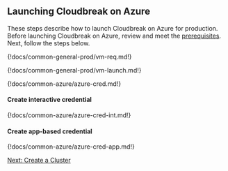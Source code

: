 ## Launching Cloudbreak on Azure

These steps describe how to launch Cloudbreak on Azure for production. 
Before launching Cloudbreak on Azure, review and meet the [prerequisites](#prerequisites). Next, follow the steps below.  


{!docs/common-general-prod/vm-req.md!}

{!docs/common-general-prod/vm-launch.md!}


{!docs/common-azure/azure-cred.md!}


#### Create interactive credential 

{!docs/common-azure/azure-cred-int.md!}


#### Create app-based credential
 
{!docs/common-azure/azure-cred-app.md!}

<div class="next">
<a href="../azure-create/index.html">Next: Create a Cluster</a>
</div>
